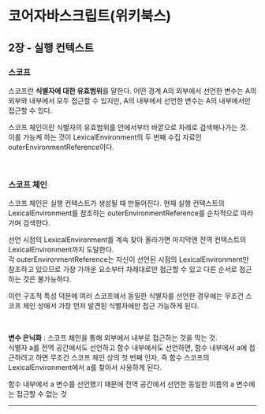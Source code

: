 # 코어자바스크립트(위키북스)


## 2장 - 실행 컨텍스트

### 스코프
스코프란 **식별자에 대한 유효범위**를 말한다.
어떤 경계 A의 외부에서 선언한 변수는 A의 외부와 내부에서 모두 접근할 수 있지만, A의 내부에서 선언한 변수는 A의 내부에서만 접근할 수 있다.

스코프 체인이란 식별자의 유효범위를 안에서부터 바깥으로 차례로 검색해나가는 것.  
이를 가능케 하는 것이 LexicalEnvironment의 두 번째 수집 자료인 outerEnvironmentReference이다.

<br/>

### 스코프 체인
스코프 체인은 실행 컨텍스트가 생성될 때 만들어진다.
현재 실행 컨텍스트의 LexicalEnvironment를 참조하는 outerEnvironmentReference를 순차적으로 따라가며 검색한다.

선언 시점의 LexicalEnvironment를 계속 찾아 올라가면 마지막엔 전역 컨텍스트의 LexicalEnvironment까지 도달한다.   
각 outerEnvironmentReference는 자신이 선언된 시점의 LexicalEnvironment만 참조하고 있으므로 가장 가까운 요소부터 차례대로만 접근할 수 있고 다른 순서로 접근하는 것은 불가능하다.

이런 구조적 특성 덕분에 여러 스코프에서 동일한 식별자를 선언한 경우에는 무조건 스코프 체인 상에서 가장 먼저 발견된 식별자에만 접근 가능하게 된다.

<br/>

**변수 은닉화** : 스코프 체인을 통해 외부에서 내부로 접근하는 것을 막는 것.  
식별자 a를 전역 공간에서도 선언하고 함수 내부에서도 선언하면,
함수 내부에서 a에 접근하려고 하면 무조건 스코프 체인 상의 첫 번째 인자, 즉 함수 스코프의 LexicalEnvironment에서 a를 찾아서 사용하게 된다.

함수 내부에서 a 변수를 선언했기 때문에 전역 공간에서 선언한 동일한 이름의 a 변수에는 접근할 수 없는 것

---





